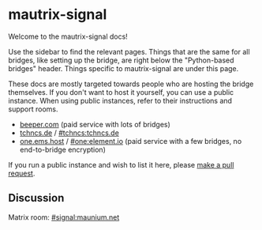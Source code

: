 # mautrix-signal
Welcome to the mautrix-signal docs!

Use the sidebar to find the relevant pages. Things that are the same for all
bridges, like setting up the bridge, are right below the "Python-based bridges"
header. Things specific to mautrix-signal are under this page.

These docs are mostly targeted towards people who are hosting the bridge
themselves. If you don't want to host it yourself, you can use a public
instance. When using public instances, refer to their instructions and support
rooms.

* [beeper.com](https://www.beeper.com/) (paid service with lots of bridges)
* [tchncs.de](https://tchncs.de/matrix)
  / [#tchncs:tchncs.de](https://matrix.to/#/#tchncs:tchncs.de)
* [one.ems.host](https://element.io/element-one)
  / [#one:element.io](https://matrix.to/#/#one:element.io)
  (paid service with a few bridges, no end-to-bridge encryption)

If you run a public instance and wish to list it here, please [make a pull request](https://github.com/mautrix/docs/blob/master/bridges/python/signal/index.md).

## Discussion
Matrix room: [#signal:maunium.net](https://matrix.to/#/#signal:maunium.net)
